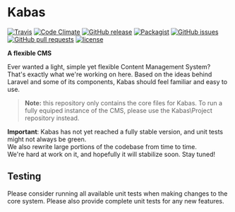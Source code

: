 # Kabas

[![Travis](https://travis-ci.org/whiteCube/kabas-core.svg?branch=master)](https://travis-ci.org/whiteCube/kabas-core)
[![Code Climate](https://img.shields.io/codeclimate/coverage/github/whiteCube/kabas-core.svg)](https://codeclimate.com/github/whiteCube/kabas-core)
[![GitHub release](https://img.shields.io/github/tag/whiteCube/kabas-core.svg)](https://github.com/whiteCube/kabas-core/releases)
[![Packagist](https://img.shields.io/packagist/dt/kabas/core.svg)](https://packagist.org/packages/kabas/core)
[![GitHub issues](https://img.shields.io/github/issues/whiteCube/kabas-core.svg)](https://github.com/whiteCube/kabas-core/issues)
[![GitHub pull requests](https://img.shields.io/github/issues-pr/whiteCube/kabas-core.svg)](https://github.com/whiteCube/kabas-core/pulls)
[![license](https://img.shields.io/github/license/whiteCube/kabas-core.svg)](https://github.com/whiteCube/kabas-core/blob/master/LICENSE)

**A flexible CMS**

Ever wanted a light, simple yet flexible Content Management System? That's exactly what we're working on here. Based on the ideas behind Laravel and some of its components, Kabas should feel familiar and easy to use.

> **Note:** this repository only contains the core files for Kabas. To run a fully equiped instance of the CMS, please use the Kabas\Project repository instead.

**Important**: Kabas has not yet reached a fully stable version, and unit tests might not always be green.  
We also rewrite large portions of the codebase from time to time.  
We're hard at work on it, and hopefully it will stabilize soon. Stay tuned!


## Testing

Please consider running all available unit tests when making changes to the core system.
Please also provide complete unit tests for any new features.
